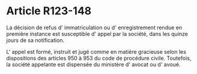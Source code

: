 # Article R123-148

La décision de refus d' immatriculation ou d' enregistrement rendue en première instance est susceptible d' appel par la société, dans les quinze jours de sa notification.

L' appel est formé, instruit et jugé comme en matière gracieuse selon les dispositions des articles 950 à 953 du code de procédure civile. Toutefois, la société appelante est dispensée du ministère d' avocat ou d' avoué.

